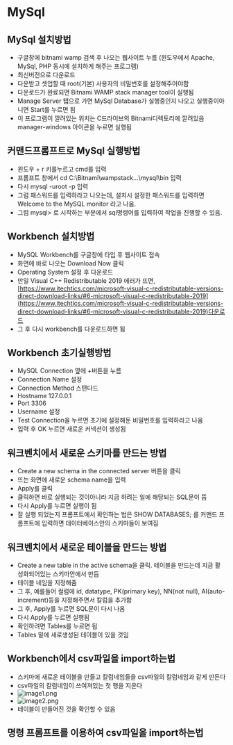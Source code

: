 # MySql

## MySql 설치방법

* 구글창에 bitnami wamp 검색 후 나오는 웹사이트 누름 (윈도우에서 Apache, MySql, PHP 동시에 설치하게 해주는 프로그램)
* 최신버전으로 다운로드
* 다운받고 셋업할 때 root(기본) 사용자의 비밀번호를 설정해주어야함
* 다운로드가 완료되면 Bitnami WAMP stack manager tool이 실행됨
* Manage Server 탭으로 가면 MySql Database가 실행중인지 나오고 실행중이아니면 Start를 누르면 됨
* 이 프로그램이 깔려있는 위치는 C드라이브의 Bitnami디렉토리에 깔려있음 manager-windows 아이콘을 누르면 실행됨

## 커맨드프롬프트로 MySql 실행방법

* 윈도우 + r 키를누르고 cmd를 입력
* 프롬프트 창에서 cd C:\Bitnami\wampstack...\mysql\bin 입력
* 다시 mysql -uroot -p 입력
* 그럼 패스워드를 입력하라고 나오는데, 설치시 설정한 패스워드를 입력하면 Welcome to the MySQL monitor 라고 나옴.
* 그럼 mysql> 로 시작하는 부분에서 sql명령어를 입력하여 작업을 진행할 수 있음.

## Workbench 설치방법

* MySQL Workbench를 구글창에 타입 후 웹사이트 접속
* 화면에 바로 나오는 Download Now 클릭
* Operating System 설정 후 다운로드
* 만일 Visual C++ Redistributable 2019 에러가 뜨면, [https://www.itechtics.com/microsoft-visual-c-redistributable-versions-direct-download-links/#6-microsoft-visual-c-redistributable-2019](https://www.itechtics.com/microsoft-visual-c-redistributable-versions-direct-download-links/#6-microsoft-visual-c-redistributable-2019)다운로드
* 그 후 다시 workbench를 다운로드하면 됨

## Workbench 초기실행방법

* MySQL Connection 옆에 +버튼을 누름
* Connection Name 설정
* Connection Method 스탠다드
* Hostname 127.0.0.1
* Port 3306
* Username 설정
* Test Connection을 누르면 초기에 설정해둔 비밀번호를 입력하라고 나옴
* 입력 후 OK 누르면 새로운 커넥션이 생성됨

## 워크벤치에서 새로운 스키마를 만드는 방법

* Create a new schema in the connected server 버튼을 클릭
* 뜨는 화면에 새로운 schema name을 입력
* Apply를 클릭
* 클릭하면 바로 실행되는 것이아니라 지금 하려는 일에 해당되는 SQL문이 뜸
* 다시 Apply를 누르면 실행이 됨
* 잘 실행 되었는지 프롬프트에서 확인하는 법은 SHOW DATABASES; 를 커맨드 프롬프트에 입력하면 데이터베이스안의 스키마들이 보여짐

## 워크벤치에서 새로운 테이블을 만드는 방법

* Create a new table in the active schema을 클릭. 테이블을 만드는데 지금 활성화되어있는 스키마안에서 만듬
* 테이블 네임을 지정해줌
* 그 후, 예를들어 컬럼에 id, datatype, PK(primary key), NN(not null), AI(auto-increment)등을 지정해주면서 칼럼을 추가함
* 그 후, Apply를 누르면 SQL문이 다시 나옴
* 다시 Apply를 누르면 실행됨
* 확인하려면 Tables를 누르면 됨
* Tables 밑에 새로생성된 테이블이 있을 것임

## Workbench에서 csv파일을 import하는법

* 스키마에 새로운 테이블을 만들고 칼럼네임들을 csv파일의 칼럼네임과 같게 만든다
* csv파일의 칼럼네임이 쓰여져있는 첫 행을 지운다
* ![image1.png](/https://github.com/Taeheonic/Data-Science/img)
* ![image2.png](/https://github.com/Taeheonic/Data-Science/img)
* 테이블이 만들어진 것을 확인할 수 있음

## 명령 프롬프트를 이용하여 csv파일을 import하는법
